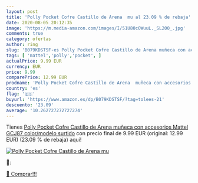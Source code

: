 ```yaml
---
layout: post
title: 'Polly Pocket Cofre Castillo de Arena  mu al 23.09 % de rebaja'
date: 2020-08-05 20:12:35
image: 'https://m.media-amazon.com/images/I/51U80cOWuuL._SL200_.jpg'
comments: true
category: ofertas
author: ring
slug: 'B079KDSTSF-es Polly Pocket Cofre Castillo de Arena muñeca con accesorios...'
tags: [ 'mattel','polly','pocket', ]
actualPrice: 9.99 EUR
currency: EUR
price: 9.99
comparePrice: 12.99 EUR
prodname: 'Polly Pocket Cofre Castillo de Arena  muñeca con accesorios  Mattel GCJ87    color/modelo surtido'
country: 'es'
flag: '🇪🇸'
buyurl: 'https://www.amazon.es/dp/B079KDSTSF/?tag=tolees-21'
descuento: '23.09'
average: '10.262727272727274'
---
```


Tienes [Polly Pocket Cofre Castillo de Arena  muñeca con accesorios  Mattel GCJ87    color/modelo surtido](https://www.amazon.es/dp/B079KDSTSF/?tag=tolees-21) con precio final de  9.99 EUR (original: 12.99 EUR) (23.09 %  de rebaja) aqui!

[![Polly Pocket Cofre Castillo de Arena  mu](https://m.media-amazon.com/images/I/51U80cOWuuL._SL200_.jpg)](https://www.amazon.es/dp/B079KDSTSF/?tag=tolees-21)

🔎:


[🛒 Comprar!!!](https://www.amazon.es/dp/B079KDSTSF/?tag=tolees-21)
